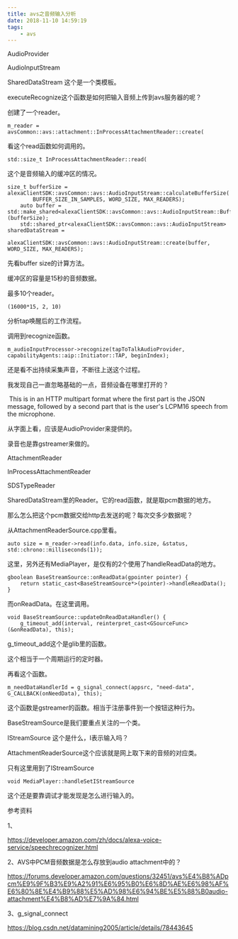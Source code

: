 ```yaml
---
title: avs之音频输入分析
date: 2018-11-10 14:59:19
tags:
	- avs
---
```




AudioProvider

AudioInputStream

SharedDataStream 这个是一个类模板。



executeRecognize这个函数是如何把输入音频上传到avs服务器的呢？

创建了一个reader。

```
m_reader = avsCommon::avs::attachment::InProcessAttachmentReader::create(
```

看这个read函数如何调用的。

```
std::size_t InProcessAttachmentReader::read(
```



这个是音频输入的缓冲区的情况。

```
size_t bufferSize = alexaClientSDK::avsCommon::avs::AudioInputStream::calculateBufferSize(
        BUFFER_SIZE_IN_SAMPLES, WORD_SIZE, MAX_READERS);
    auto buffer = std::make_shared<alexaClientSDK::avsCommon::avs::AudioInputStream::Buffer>(bufferSize);
    std::shared_ptr<alexaClientSDK::avsCommon::avs::AudioInputStream> sharedDataStream =
        alexaClientSDK::avsCommon::avs::AudioInputStream::create(buffer, WORD_SIZE, MAX_READERS);
```

先看buffer size的计算方法。

缓冲区的容量是15秒的音频数据。

最多10个reader。

```
(16000*15, 2, 10)

```



分析tap唤醒后的工作流程。

调用到recognize函数。

```
m_audioInputProcessor->recognize(tapToTalkAudioProvider, capabilityAgents::aip::Initiator::TAP, beginIndex);
```

还是看不出持续采集声音，不断往上送这个过程。



我发现自己一直忽略基础的一点，音频设备在哪里打开的？

 This is in an HTTP multipart format where the first part is the JSON message, followed by a second part that is the user's LCPM16 speech from the microphone.  



从字面上看，应该是AudioProvider来提供的。

录音也是靠gstreamer来做的。



AttachmentReader

InProcessAttachmentReader

SDSTypeReader

SharedDataStream里的Reader。它的read函数，就是取pcm数据的地方。

那么怎么把这个pcm数据交给http去发送的呢？每次交多少数据呢？

从AttachmentReaderSource.cpp里看。

```
auto size = m_reader->read(info.data, info.size, &status, std::chrono::milliseconds(1));
```

这里，另外还有MediaPlayer，是仅有的2个使用了handleReadData的地方。

```
gboolean BaseStreamSource::onReadData(gpointer pointer) {
    return static_cast<BaseStreamSource*>(pointer)->handleReadData();
}
```

而onReadData。在这里调用。

```
void BaseStreamSource::updateOnReadDataHandler() {
	g_timeout_add(interval, reinterpret_cast<GSourceFunc>(&onReadData), this);
```

g_timeout_add这个是glib里的函数。

这个相当于一个周期运行的定时器。



再看这个函数。

```
m_needDataHandlerId = g_signal_connect(appsrc, "need-data", G_CALLBACK(onNeedData), this);
```

这个函数是gstreamer的函数。相当于注册事件到一个按钮这种行为。



BaseStreamSource是我们要重点关注的一个类。

IStreamSource 这个是什么，I表示输入吗？

AttachmentReaderSource这个应该就是网上取下来的音频的对应类。



只有这里用到了IStreamSource 

```
void MediaPlayer::handleSetIStreamSource
```

这个还是要靠调试才能发现是怎么进行输入的。





参考资料

1、

https://developer.amazon.com/zh/docs/alexa-voice-service/speechrecognizer.html

2、AVS中PCM音频数据是怎么存放到audio attachment中的？

https://forums.developer.amazon.com/questions/32451/avs%E4%B8%ADpcm%E9%9F%B3%E9%A2%91%E6%95%B0%E6%8D%AE%E6%98%AF%E6%80%8E%E4%B9%88%E5%AD%98%E6%94%BE%E5%88%B0audio-attachment%E4%B8%AD%E7%9A%84.html

3、g_signal_connect

https://blog.csdn.net/datamining2005/article/details/78443645